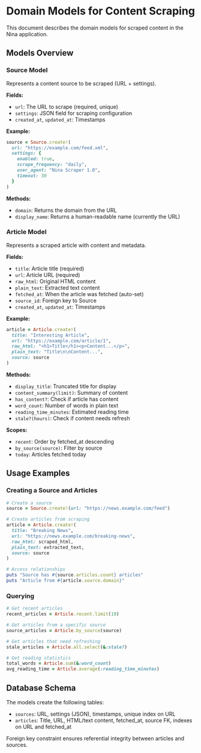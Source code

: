# Domain Models for Content Scraping

This document describes the domain models for scraped content in the Nina application.

## Models Overview

### Source Model

Represents a content source to be scraped (URL + settings).

**Fields:**
- `url`: The URL to scrape (required, unique)
- `settings`: JSON field for scraping configuration
- `created_at`, `updated_at`: Timestamps

**Example:**
```ruby
source = Source.create!(
  url: "https://example.com/feed.xml",
  settings: {
    enabled: true,
    scrape_frequency: "daily",
    user_agent: "Nina Scraper 1.0",
    timeout: 30
  }
)
```

**Methods:**
- `domain`: Returns the domain from the URL
- `display_name`: Returns a human-readable name (currently the URL)

### Article Model

Represents a scraped article with content and metadata.

**Fields:**
- `title`: Article title (required)
- `url`: Article URL (required)
- `raw_html`: Original HTML content
- `plain_text`: Extracted text content
- `fetched_at`: When the article was fetched (auto-set)
- `source_id`: Foreign key to Source
- `created_at`, `updated_at`: Timestamps

**Example:**
```ruby
article = Article.create!(
  title: "Interesting Article",
  url: "https://example.com/article/1",
  raw_html: "<h1>Title</h1><p>Content...</p>",
  plain_text: "Title\n\nContent...",
  source: source
)
```

**Methods:**
- `display_title`: Truncated title for display
- `content_summary(limit)`: Summary of content
- `has_content?`: Check if article has content
- `word_count`: Number of words in plain text
- `reading_time_minutes`: Estimated reading time
- `stale?(hours)`: Check if content needs refresh

**Scopes:**
- `recent`: Order by fetched_at descending
- `by_source(source)`: Filter by source
- `today`: Articles fetched today

## Usage Examples

### Creating a Source and Articles

```ruby
# Create a source
source = Source.create!(url: "https://news.example.com/feed")

# Create articles from scraping
article = Article.create!(
  title: "Breaking News",
  url: "https://news.example.com/breaking-news",
  raw_html: scraped_html,
  plain_text: extracted_text,
  source: source
)

# Access relationships
puts "Source has #{source.articles.count} articles"
puts "Article from #{article.source.domain}"
```

### Querying

```ruby
# Get recent articles
recent_articles = Article.recent.limit(10)

# Get articles from a specific source
source_articles = Article.by_source(source)

# Get articles that need refreshing
stale_articles = Article.all.select(&:stale?)

# Get reading statistics
total_words = Article.sum(&:word_count)
avg_reading_time = Article.average(:reading_time_minutes)
```

## Database Schema

The models create the following tables:

- `sources`: URL, settings (JSON), timestamps, unique index on URL
- `articles`: Title, URL, HTML/text content, fetched_at, source FK, indexes on URL and fetched_at

Foreign key constraint ensures referential integrity between articles and sources.